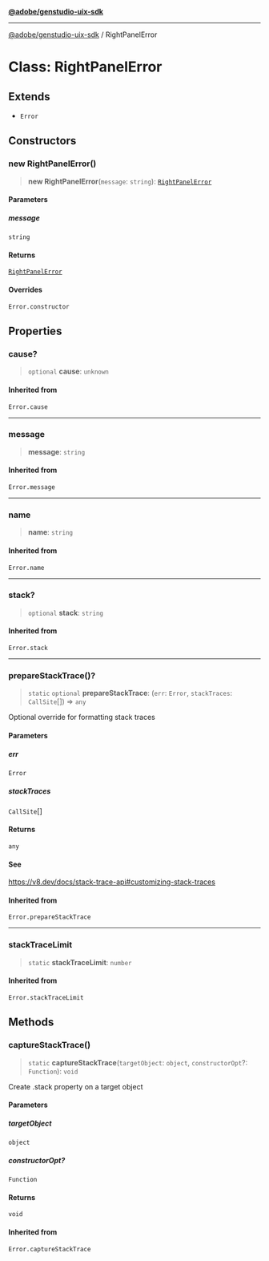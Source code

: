 [**@adobe/genstudio-uix-sdk**](../README.md)

***

[@adobe/genstudio-uix-sdk](../globals.md) / RightPanelError

# Class: RightPanelError

## Extends

- `Error`

## Constructors

### new RightPanelError()

> **new RightPanelError**(`message`: `string`): [`RightPanelError`](RightPanelError.md)

#### Parameters

##### message

`string`

#### Returns

[`RightPanelError`](RightPanelError.md)

#### Overrides

`Error.constructor`

## Properties

### cause?

> `optional` **cause**: `unknown`

#### Inherited from

`Error.cause`

***

### message

> **message**: `string`

#### Inherited from

`Error.message`

***

### name

> **name**: `string`

#### Inherited from

`Error.name`

***

### stack?

> `optional` **stack**: `string`

#### Inherited from

`Error.stack`

***

### prepareStackTrace()?

> `static` `optional` **prepareStackTrace**: (`err`: `Error`, `stackTraces`: `CallSite`[]) => `any`

Optional override for formatting stack traces

#### Parameters

##### err

`Error`

##### stackTraces

`CallSite`[]

#### Returns

`any`

#### See

https://v8.dev/docs/stack-trace-api#customizing-stack-traces

#### Inherited from

`Error.prepareStackTrace`

***

### stackTraceLimit

> `static` **stackTraceLimit**: `number`

#### Inherited from

`Error.stackTraceLimit`

## Methods

### captureStackTrace()

> `static` **captureStackTrace**(`targetObject`: `object`, `constructorOpt`?: `Function`): `void`

Create .stack property on a target object

#### Parameters

##### targetObject

`object`

##### constructorOpt?

`Function`

#### Returns

`void`

#### Inherited from

`Error.captureStackTrace`
